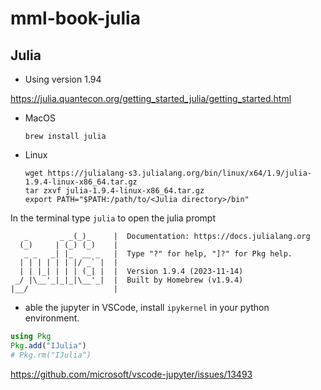 # mml-book-julia

## Julia

* Using version 1.94

https://julia.quantecon.org/getting_started_julia/getting_started.html


*  MacOS

   ```
   brew install julia
   ```

* Linux

   ```
   wget https://julialang-s3.julialang.org/bin/linux/x64/1.9/julia-1.9.4-linux-x86_64.tar.gz
   tar zxvf julia-1.9.4-linux-x86_64.tar.gz
   export PATH="$PATH:/path/to/<Julia directory>/bin"
   ```


In the terminal type `julia` to open the julia prompt

```
   _       _ _(_)_     |  Documentation: https://docs.julialang.org
  (_)     | (_) (_)    |
   _ _   _| |_  __ _   |  Type "?" for help, "]?" for Pkg help.
  | | | | | | |/ _` |  |
  | | |_| | | | (_| |  |  Version 1.9.4 (2023-11-14)
 _/ |\__'_|_|_|\__'_|  |  Built by Homebrew (v1.9.4)
|__/                   |

```

* able the jupyter in VSCode, install `ipykernel` in your python environment.

```julia
using Pkg
Pkg.add("IJulia")
# Pkg.rm("IJulia")
```

https://github.com/microsoft/vscode-jupyter/issues/13493
